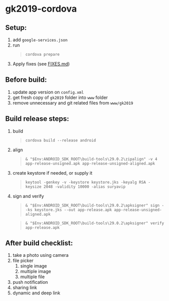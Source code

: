 # gk2019-cordova

## Setup:
1. add `google-services.json`
1. run
	>`cordova prepare`
1. Apply fixes (see [FIXES.md](https://github.com/suryavip/gk2019-cordova/blob/master/FIXES.md))

## Before build:
1. update app version on `config.xml`
1. get fresh copy of `gk2019` folder into `www` folder
1. remove unnecessary and git related files from `www/gk2019`

## Build release steps:
1. build
	> `cordova build --release android`
1. align
	> `& "$Env:ANDROID_SDK_ROOT\build-tools\29.0.2\zipalign" -v 4 app-release-unsigned.apk app-release-unsigned-aligned.apk`
1. create keystore if needed, or supply it
	> `keytool -genkey -v -keystore keystore.jks -keyalg RSA -keysize 2048 -validity 10000 -alias suryavip`
1. sign and verify
	> `& "$Env:ANDROID_SDK_ROOT\build-tools\29.0.2\apksigner" sign --ks keystore.jks --out app-release.apk app-release-unsigned-aligned.apk`
	
	> `& "$Env:ANDROID_SDK_ROOT\build-tools\29.0.2\apksigner" verify app-release.apk`

## After build checklist:
1. take a photo using camera
1. file picker
	1. single image
	1. multiple image
	1. multiple file
1. push notification
1. sharing link
1. dynamic and deep link